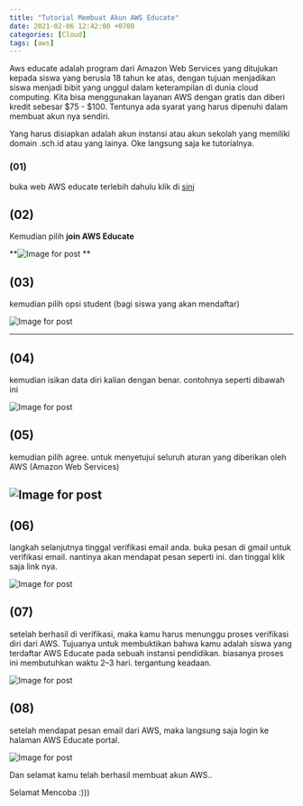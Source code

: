 ```yaml
---
title: "Tutorial Membuat Akun AWS Educate"
date: 2021-02-06 12:42:00 +0700
categories: [Cloud]
tags: [aws]
---
```


Aws educate adalah program dari Amazon Web Services yang ditujukan kepada siswa yang berusia 18 tahun ke atas, dengan tujuan menjadikan siswa menjadi bibit yang unggul dalam keterampilan di dunia cloud computing. Kita bisa menggunakan layanan AWS dengan gratis dan diberi kredit sebesar $75 - $100. Tentunya ada syarat yang harus dipenuhi dalam membuat akun nya sendiri.

Yang harus disiapkan adalah akun instansi atau akun sekolah yang memiliki domain .sch.id atau yang lainya. Oke langsung saja ke tutorialnya.

  

### (01)

buka web AWS educate terlebih dahulu klik di [sini](https://www.awseducate.com/)

## (02)

Kemudian pilih **join AWS Educate**

**![Image for post](https://miro.medium.com/max/1920/1*yU4mEY6NZLucl4L5SJa7fw.png) **

## **(03)**

 kemudian pilih opsi student (bagi siswa yang akan mendaftar)

![Image for post](https://miro.medium.com/max/1920/1*f82bXVYsoLzba0hjcCUvnA.png)

** **   

## (04)

kemudian isikan data diri kalian dengan benar. contohnya seperti dibawah ini

![Image for post](https://miro.medium.com/max/1449/1*LqRoi5xiD4f9p3fdSCkaNw.png)

 

## (05)

kemudian pilih agree. untuk menyetujui seluruh aturan yang diberikan oleh AWS (Amazon Web Services)

![Image for post](https://miro.medium.com/max/1462/1*0fSSh2jPfnpeclldVwcnKQ.png)  
---  
  
  
  
## (06)

langkah selanjutnya tinggal verifikasi email anda. buka pesan di gmail untuk verifikasi email. nantinya akan mendapat pesan seperti ini. dan tinggal klik saja link nya.

![Image for post](https://miro.medium.com/max/1490/1*SfHzkdJQcTaQqhv3PQP2YQ.png) 

 

## (07)

setelah berhasil di verifikasi, maka kamu harus menunggu proses verifikasi diri dari AWS. Tujuanya untuk membuktikan bahwa kamu adalah siswa yang terdaftar AWS Educate pada sebuah instansi pendidikan. biasanya proses ini membutuhkan waktu 2–3 hari. tergantung keadaan.

 ![Image for post](https://miro.medium.com/max/493/1*0uJPlwSUQAXgfnqxupsLEQ.png) 

## (08)

setelah mendapat pesan email dari AWS, maka langsung saja login ke halaman AWS Educate portal.

![Image for post](https://miro.medium.com/max/1920/1*Uun92y0bBtxSscdDQFe4Bg.png)   

 

 

Dan selamat kamu telah berhasil membuat akun AWS..

Selamat Mencoba :)))